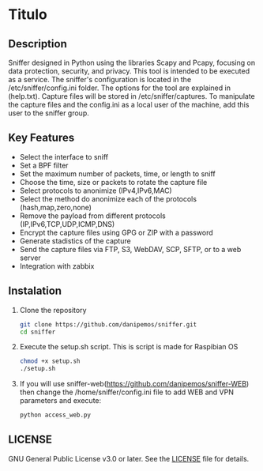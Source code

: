 # Titulo

## Description
Sniffer designed in Python using the libraries Scapy and Pcapy, focusing on data protection, security, and privacy. This tool is intended to be executed as a service. The sniffer's configuration is located in the /etc/sniffer/config.ini folder. The options for the tool are explained in (help.txt). Capture files will be stored in /etc/sniffer/captures. To manipulate the capture files and the config.ini as a local user of the machine, add this user to the sniffer group.
## Key Features
  - Select the interface to sniff
  - Set a BPF filter
  - Set the maximum number of packets, time, or length to sniff
  - Choose the time, size or packets to rotate the capture file
  - Select protocols to anonimize (IPv4,IPv6,MAC)
  - Select the method do anonimize each of the protocols (hash,map,zero,none)
  - Remove the payload from different protocols (IP,IPv6,TCP,UDP,ICMP,DNS)
  - Encrypt the capture files using GPG or ZIP with a password
  - Generate stadistics of the capture
  - Send the capture files via FTP, S3, WebDAV, SCP, SFTP, or to a web server
  - Integration with zabbix

## Instalation
1. Clone the repository
   ```bash
   git clone https://github.com/danipemos/sniffer.git
   cd sniffer
2. Execute the setup.sh script. This is script is made for Raspibian OS
   ```bash
   chmod +x setup.sh
   ./setup.sh
3. If you will use sniffer-web(https://github.com/danipemos/sniffer-WEB) then change the /home/sniffer/config.ini file to add WEB and VPN parameters and execute:
   ```bash
   python access_web.py
## LICENSE
GNU General Public License v3.0 or later. See the [LICENSE](LICENSE) file for details.
